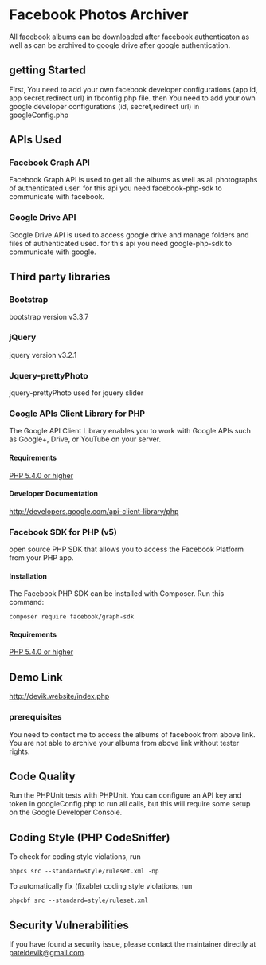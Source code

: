 # Facebook Photos Archiver

All facebook albums can be downloaded after facebook authenticaton as well as can be archived to google drive after google authentication.


## getting Started

First, You need to add your own facebook developer configurations (app id, app secret,redirect url) in fbconfig.php file. then You need to add your own google developer configurations (id, secret,redirect url) in googleConfig.php

## APIs Used

### Facebook Graph API

Facebook Graph API is used to get all the albums as well as all photographs of authenticated user. for this api you need facebook-php-sdk to communicate with facebook.

### Google Drive API

Google Drive API is used to access google drive and manage folders and files of authenticated used. for this api you need google-php-sdk to communicate with google.

## Third party libraries

### Bootstrap

bootstrap version v3.3.7

### jQuery

jquery version v3.2.1

###  Jquery-prettyPhoto

jquery-prettyPhoto used for jquery slider

### Google APIs Client Library for PHP

The Google API Client Library enables you to work with Google APIs such as Google+, Drive, or YouTube on your server.

#### Requirements

[PHP 5.4.0 or higher](http://www.php.net/)

#### Developer Documentation

http://developers.google.com/api-client-library/php

### Facebook SDK for PHP (v5)

open source PHP SDK that allows you to access the Facebook Platform from your PHP app.

#### Installation

The Facebook PHP SDK can be installed with Composer. Run this command:

```
composer require facebook/graph-sdk
```

#### Requirements

[PHP 5.4.0 or higher](http://www.php.net/)

## Demo Link

http://devik.website/index.php

### prerequisites

You need to contact me to access the albums of facebook from above link. You are not able to archive your albums from above link without tester rights.

## Code Quality 

Run the PHPUnit tests with PHPUnit. You can configure an API key and token in googleConfig.php to run all calls, but this will require some setup on the Google Developer Console.

## Coding Style (PHP CodeSniffer)

To check for coding style violations, run

```
phpcs src --standard=style/ruleset.xml -np
```

To automatically fix (fixable) coding style violations, run

```
phpcbf src --standard=style/ruleset.xml
```

## Security Vulnerabilities

If you have found a security issue, please contact the maintainer directly at pateldevik@gmail.com.

